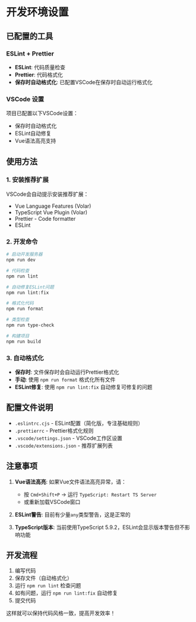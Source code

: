 # 开发环境设置

## 已配置的工具

### ESLint + Prettier

- **ESLint**: 代码质量检查
- **Prettier**: 代码格式化
- **保存时自动格式化**: 已配置VSCode在保存时自动运行格式化

### VSCode 设置

项目已配置以下VSCode设置：

- 保存时自动格式化
- ESLint自动修复
- Vue语法高亮支持

## 使用方法

### 1. 安装推荐扩展

VSCode会自动提示安装推荐扩展：

- Vue Language Features (Volar)
- TypeScript Vue Plugin (Volar)
- Prettier - Code formatter
- ESLint

### 2. 开发命令

```bash
# 启动开发服务器
npm run dev

# 代码检查
npm run lint

# 自动修复ESLint问题
npm run lint:fix

# 格式化代码
npm run format

# 类型检查
npm run type-check

# 构建项目
npm run build
```

### 3. 自动格式化

- **保存时**: 文件保存时会自动运行Prettier格式化
- **手动**: 使用 `npm run format` 格式化所有文件
- **ESLint修复**: 使用 `npm run lint:fix` 自动修复可修复的问题

## 配置文件说明

- `.eslintrc.cjs` - ESLint配置（简化版，专注基础规则）
- `.prettierrc` - Prettier格式化规则
- `.vscode/settings.json` - VSCode工作区设置
- `.vscode/extensions.json` - 推荐扩展列表

## 注意事项

1. **Vue语法高亮**: 如果Vue文件语法高亮异常，请：
   - 按 `Cmd+Shift+P` → 运行 `TypeScript: Restart TS Server`
   - 或重新加载VSCode窗口

2. **ESLint警告**: 目前有少量`any`类型警告，这是正常的

3. **TypeScript版本**: 当前使用TypeScript 5.9.2，ESLint会显示版本警告但不影响功能

## 开发流程

1. 编写代码
2. 保存文件（自动格式化）
3. 运行 `npm run lint` 检查问题
4. 如有问题，运行 `npm run lint:fix` 自动修复
5. 提交代码

这样就可以保持代码风格一致，提高开发效率！

